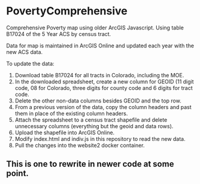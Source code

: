 # PovertyComprehensive

Comprehensive Poverty map using older ArcGIS Javascript. Using table B17024 of the 5 Year ACS by census tract.

Data for map is maintained in ArcGIS Online and updated each year with the new ACS data.

To update the data:
1. Download table B17024 for all tracts in Colorado, including the MOE.
2. In the downloaded spreadsheet, create a new column for GEOID (11 digit code, 08 for Colorado, three digits for county code and 6 digits for tract code.
3. Delete the other non-data columns besides GEOID and the top row.
4. From a previous version of the data, copy the column headers and past them in place of the existing column headers.
5. Attach the spreadsheet to a census tract shapefile and delete unnecessary columns (everything but the geoid and data rows).
6. Upload the shapefile into ArcGIS Online.
7. Modify index.html and indiv.js in this repository to read the new data.
8. Pull the changes into the website2 docker container.

## This is one to rewrite in newer code at some point.
